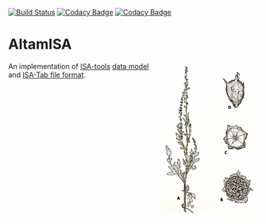 [![Build Status](https://img.shields.io/travis/bihealth/altamisa.svg?branch=master)](https://travis-ci.org/bihealth/altamisa)
[![Codacy Badge](https://api.codacy.com/project/badge/Grade/a853a56253604aa7ab87d2bcdcd9da51)](https://www.codacy.com/app/manuel-holtgrewe/altamisa?utm_source=github.com&amp;utm_medium=referral&amp;utm_content=bihealth/altamisa&amp;utm_campaign=Badge_Grade)
[![Codacy Badge](https://api.codacy.com/project/badge/Coverage/a853a56253604aa7ab87d2bcdcd9da51)](https://www.codacy.com/app/manuel-holtgrewe/altamisa?utm_source=github.com&amp;utm_medium=referral&amp;utm_content=bihealth/altamisa&amp;utm_campaign=Badge_Coverage)

# AltamISA

<img align="right" width="200" height="312" src="docs/images/Peruvian_Ragweed-small.png" alt="Altamisa -- Peruvian Ragweed">

An implementation of [ISA-tools](http://isa-tools.org/) [data model](http://isa-specs.readthedocs.io/en/latest/isamodel.html) and [ISA-Tab file format](http://isa-specs.readthedocs.io/en/latest/isatab.html).
